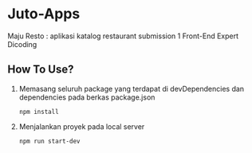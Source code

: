 # Juto-Apps
Maju Resto : aplikasi katalog restaurant submission 1 Front-End Expert Dicoding

## How To Use?
1. Memasang seluruh package yang terdapat di devDependencies dan dependencies pada berkas package.json

   ```npm install```

2. Menjalankan proyek pada local server

   ```npm run start-dev```
